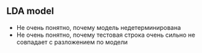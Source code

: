 ## LDA model

* Не очень понятно, почему модель недетерминирована
* Не очень понятно, почему тестовая строка очень сильно не совпадает с разложением по модели
